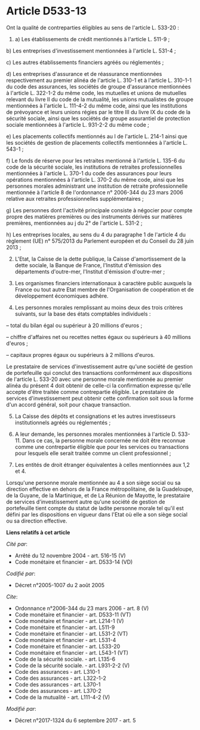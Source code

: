 # Article D533-13

Ont la qualité de contreparties éligibles au sens de l'article L. 533-20 : 

1. a) Les établissements de crédit mentionnés à l'article L. 511-9 ; 

b) Les entreprises d'investissement mentionnées à l'article L. 531-4 ; 

c) Les autres établissements financiers agréés ou réglementés ; 

d) Les entreprises d'assurance et de réassurance mentionnées respectivement au premier alinéa de l'article L. 310-1 et à
l'article L. 310-1-1 du code des assurances, les sociétés de groupe d'assurance mentionnées à l'article L. 322-1-2 du même
code, les mutuelles et unions de mutuelles relevant du livre II du code de la mutualité, les unions mutualistes de groupe
mentionnées à l'article L. 111-4-2 du même code, ainsi que les institutions de prévoyance et leurs unions régies par le titre
III du livre IX du code de la sécurité sociale, ainsi que les sociétés de groupe assurantiel de protection sociale
mentionnées à l'article L. 931-2-2 du même code ; 

e) Les placements collectifs mentionnés au I de l'article L. 214-1 ainsi que les sociétés de gestion de placements collectifs
mentionnées à l'article L. 543-1 ; 

f) Le fonds de réserve pour les retraites mentionné à l'article L. 135-6 du code de la sécurité sociale, les institutions de
retraites professionnelles mentionnées à l'article L. 370-1 du code des assurances pour leurs opérations mentionnées à
l'article L. 370-2 du même code, ainsi que les personnes morales administrant une institution de retraite professionnelle
mentionnée à l'article 8 de l'ordonnance n° 2006-344 du 23 mars 2006 relative aux retraites professionnelles
supplémentaires ; 

g) Les personnes dont l'activité principale consiste à négocier pour compte propre des matières premières ou des instruments
dérivés sur matières premières, mentionnées au j du 2° de l'article L. 531-2 ; 

h) Les entreprises locales, au sens du 4 du paragraphe 1 de l'article 4 du règlement (UE) n° 575/2013 du Parlement européen
et du Conseil du 28 juin 2013 ; 

2. L'Etat, la Caisse de la dette publique, la Caisse d'amortissement de la dette sociale, la Banque de France, l'Institut
d'émission des départements d'outre-mer, l'Institut d'émission d'outre-mer ; 

3. Les organismes financiers internationaux à caractère public auxquels la France ou tout autre Etat membre de l'Organisation
de coopération et de développement économiques adhère. 

4. Les personnes morales remplissant au moins deux des trois critères suivants, sur la base des états comptables
individuels : 

– total du bilan égal ou supérieur à 20 millions d'euros ; 

– chiffre d'affaires net ou recettes nettes égaux ou supérieurs à 40 millions d'euros ; 

– capitaux propres égaux ou supérieurs à 2 millions d'euros. 

Le prestataire de services d'investissement autre qu'une société de gestion de portefeuille qui conclut des transactions
conformément aux dispositions de l'article L. 533-20 avec une personne morale mentionnée au premier alinéa du présent 4 doit
obtenir de celle-ci la confirmation expresse qu'elle accepte d'être traitée comme contrepartie éligible. Le prestataire de
services d'investissement peut obtenir cette confirmation soit sous la forme d'un accord général, soit pour chaque
transaction. 

5. La Caisse des dépôts et consignations et les autres investisseurs institutionnels agréés ou réglementés ; 

6. A leur demande, les personnes morales mentionnées à l'article D. 533-11. Dans ce cas, la personne morale concernée ne doit
être reconnue comme une contrepartie éligible que pour les services ou transactions pour lesquels elle serait traitée comme
un client professionnel ; 

7. Les entités de droit étranger équivalentes à celles mentionnées aux 1,2 et 4. 

Lorsqu'une personne morale mentionnée au 4 a son siège social ou sa direction effective en dehors de la France
métropolitaine, de la Guadeloupe, de la Guyane, de la Martinique, et de La Réunion de Mayotte, le prestataire de services
d'investissement autre qu'une société de gestion de portefeuille tient compte du statut de ladite personne morale tel qu'il
est défini par les dispositions en vigueur dans l'Etat où elle a son siège social ou sa direction effective.

**Liens relatifs à cet article**

_Cité par_:

  - Arrêté du 12 novembre 2004 - art. 516-15 (V)
  - Code monétaire et financier - art. D533-14 (VD)

_Codifié par_:

  - Décret n°2005-1007 du 2 août 2005

_Cite_:

  - Ordonnance n°2006-344 du 23 mars 2006 - art. 8 (V)
  - Code monétaire et financier - art. D533-11 (VT)
  - Code monétaire et financier - art. L214-1 (V)
  - Code monétaire et financier - art. L511-9
  - Code monétaire et financier - art. L531-2 (VT)
  - Code monétaire et financier - art. L531-4
  - Code monétaire et financier - art. L533-20
  - Code monétaire et financier - art. L543-1 (VT)
  - Code de la sécurité sociale. - art. L135-6
  - Code de la sécurité sociale. - art. L931-2-2 (V)
  - Code des assurances - art. L310-1
  - Code des assurances - art. L322-1-2
  - Code des assurances - art. L370-1
  - Code des assurances - art. L370-2
  - Code de la mutualité - art. L111-4-2 (V)

_Modifié par_:

  - Décret n°2017-1324 du 6 septembre 2017 - art. 5

